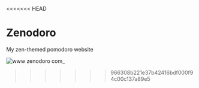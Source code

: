 <<<<<<< HEAD
# Zenodoro

My zen-themed pomodoro website

![www zenodoro com_](https://user-images.githubusercontent.com/19520329/196858377-081871c5-95dc-4d17-8a3f-e55e95df28eb.png)
>>>>>>> 966308b221e37b42416bdf000f94c00c137a89e5
